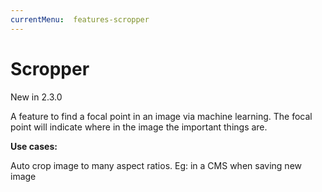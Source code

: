 ```yaml
---
currentMenu:  features-scropper
---
```


# Scropper

New in 2.3.0

A feature to find a focal point in an image via machine learning. 
The focal point will indicate where in the image the important things are.

**Use cases:**

Auto crop image to many aspect ratios. Eg: in a CMS when saving new image
